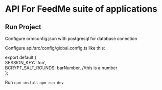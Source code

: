 # API For FeedMe suite of applications

## Run Project

Configure ormconfig.json with postgresql for database conection

Configure api/src/config/global.config.ts like this:

export default {  
SESSION_KEY: 'foo',  
BCRYPT_SALT_ROUNDS: barNumber, //this is a number  
};  

Run
`npm install`
`npm run dev`

